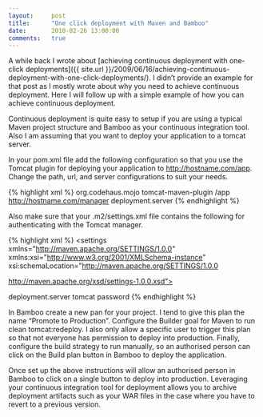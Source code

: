 ```yaml
---
layout:     post
title:      "One click deployment with Maven and Bamboo"
date:       2010-02-26 13:00:00
comments:   true
---
```


A while back I wrote about [achieving continuous deployment with one-click deployments]({{ site.url }}/2009/06/16/achieving-continuous-deployment-with-one-click-deployments/). I didn’t provide an example for that post as I mostly wrote about why you need to achieve continuous deployment. Here I will follow up with a simple example of how you can achieve continuous deployment.

Continuous deployment is quite easy to setup if you are using a typical Maven project structure and Bamboo as your continuous integration tool. Also I am assuming that you want to deploy your application to a tomcat server.

In your pom.xml file add the following configuration so that you use the Tomcat plugin for deploying your application to http://hostname.com/app. Change the path, url, and server configurations to suit your needs.

{% highlight xml %}
<project>
  <build>
    <plugins>
      <plugin>
        <groupId>org.codehaus.mojo</groupId>
        <artifactId>tomcat-maven-plugin</artifactId>
        <configuration>
          <path>/app</path>
          <url>http://hostname.com/manager</url>
          <server>deployment.server</server>
        </configuration>
      </plugin>
    </plugins>
  </reporting>
</project>
{% endhighlight %}

Also make sure that your .m2/settings.xml file contains the following for authenticating with the Tomcat manager.

{% highlight xml %}
<settings xmlns="http://maven.apache.org/SETTINGS/1.0.0"
  xmlns:xsi="http://www.w3.org/2001/XMLSchema-instance"
  xsi:schemaLocation="http://maven.apache.org/SETTINGS/1.0.0

http://maven.apache.org/xsd/settings-1.0.0.xsd">

  <servers>
    <server>
      <id>deployment.server</id>
      <username>tomcat</username>
      <password>password</password>
    </server>
  </servers>
</settings>
{% endhighlight %}

In Bamboo create a new pan for your project. I tend to give this plan the name “Promote to Production”. Configure the Builder goal for Maven to run clean tomcat:redeploy. I also only allow a specific user to trigger this plan so that not everyone has permission to deploy into production. Finally, configure the build strategy to run manually, so an authorised person can click on the Build plan button in Bamboo to deploy the application.

Once set up the above instructions will allow an authorised person in Bamboo to click on a single button to deploy into production. Leveraging your continuous integration tool for deployment allows you to archive deployment artifacts such as your WAR files in the case where you have to revert to a previous version.

